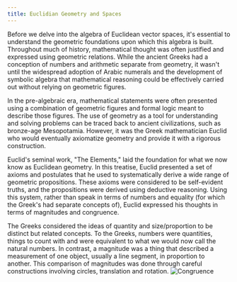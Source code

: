 ```yaml
---
title: Euclidian Geometry and Spaces
---
```


Before we delve into the algebra of Euclidean vector spaces, it's essential to understand the geometric foundations upon which this algebra is built. Throughout much of history, mathematical thought was often justified and expressed using geometric relations. While the ancient Greeks had a conception of numbers and arithmetic separate from geometry, it wasn't until the widespread adoption of Arabic numerals and the development of symbolic algebra that mathematical reasoning could be effectively carried out without relying on geometric figures.

In the pre-algebraic era, mathematical statements were often presented using a combination of geometric figures and formal logic meant to describe those figures. The use of geometry as a tool for understanding and solving problems can be traced back to ancient civilizations, such as bronze-age Mesopotamia. However, it was the Greek mathematician Euclid who would eventually axiomatize geometry and provide it with a rigorous construction.

Euclid's seminal work, "The Elements," laid the foundation for what we now know as Euclidean geometry. In this treatise, Euclid presented a set of axioms and postulates that he used to systematically derive a wide range of geometric propositions. These axioms were considered to be self-evident truths, and the propositions were derived using deductive reasoning. Using this system, rather than speak in terms of numbers and equality (for which the Greek's had separate concepts of), Euclid expressed his thoughts in terms of magnitudes and congruence. 

The Greeks considered the ideas of quantity and size/proportion to be distinct but related concepts. To the Greeks, numbers were quantities, things to count with and were equivalent to what we would now call the natural numbers. In contrast, a magnitude was a thing that described a measurement of one object, usually a line segment, in proportion to another. This comparison of magnitudes was done through careful constructions involving circles, translation and rotation.
![Congruence](/Images/Congruence.svg)


